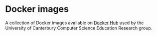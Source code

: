 # Docker images

A collection of Docker images available on [Docker Hub](https://hub.docker.com/u/uccser/) used by the University of Canterbury Computer Science Education Research group.
